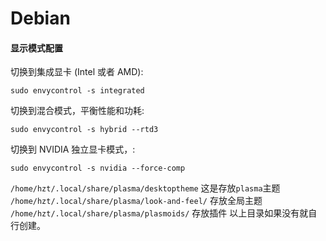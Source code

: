 # Debian

#### 显示模式配置
切换到集成显卡 (Intel 或者 AMD):

`sudo envycontrol -s integrated`

切换到混合模式，平衡性能和功耗:

`sudo envycontrol -s hybrid --rtd3`

切换到 NVIDIA 独立显卡模式，:

`sudo envycontrol -s nvidia --force-comp`

`/home/hzt/.local/share/plasma/desktoptheme` 这是存放`plasma`主题 
`/home/hzt/.local/share/plasma/look-and-feel/` 存放全局主题 
`/home/hzt/.local/share/plasma/plasmoids/` 存放插件 
以上目录如果没有就自行创建。